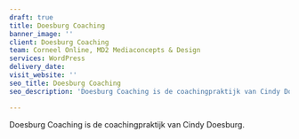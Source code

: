 ```yaml
---
draft: true
title: Doesburg Coaching
banner_image: ''
client: Doesburg Coaching
team: Corneel Online, MD2 Mediaconcepts & Design
services: WordPress
delivery_date: 
visit_website: ''
seo_title: Doesburg Coaching
seo_description: 'Doesburg Coaching is de coachingpraktijk van Cindy Doesburg'

---
```

Doesburg Coaching is de coachingpraktijk van Cindy Doesburg.
